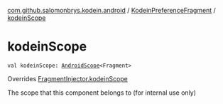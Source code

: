 [com.github.salomonbrys.kodein.android](../index.md) / [KodeinPreferenceFragment](index.md) / [kodeinScope](.)

# kodeinScope

`val kodeinScope: `[`AndroidScope`](../-android-scope/index.md)`<Fragment>`

Overrides [FragmentInjector.kodeinScope](../-fragment-injector/kodein-scope.md)

The scope that this component belongs to (for internal use only)

